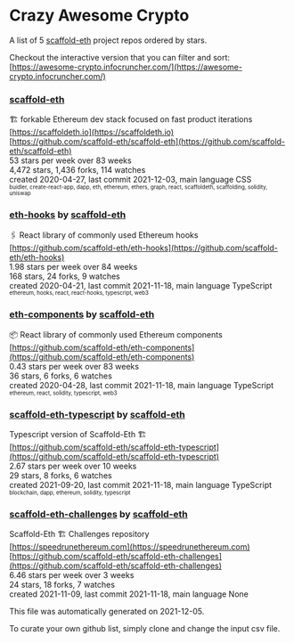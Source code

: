 # Crazy Awesome Crypto
A list of 5 [scaffold-eth](https://github.com/scaffold-eth) project repos ordered by stars.  

Checkout the interactive version that you can filter and sort: 
[https://awesome-crypto.infocruncher.com/](https://awesome-crypto.infocruncher.com/)  


### [scaffold-eth](https://github.com/scaffold-eth/scaffold-eth)  
🏗 forkable Ethereum dev stack focused on fast product iterations   
[https://scaffoldeth.io](https://scaffoldeth.io)  
[https://github.com/scaffold-eth/scaffold-eth](https://github.com/scaffold-eth/scaffold-eth)  
53 stars per week over 83 weeks  
4,472 stars, 1,436 forks, 114 watches  
created 2020-04-27, last commit 2021-12-03, main language CSS  
<sub><sup>buidler, create-react-app, dapp, eth, ethereum, ethers, graph, react, scaffoldeth, scaffolding, solidity, uniswap</sup></sub>


### [eth-hooks](https://github.com/scaffold-eth/eth-hooks) by [scaffold-eth](https://github.com/scaffold-eth)  
🖇 React library of commonly used Ethereum hooks  
[https://github.com/scaffold-eth/eth-hooks](https://github.com/scaffold-eth/eth-hooks)  
1.98 stars per week over 84 weeks  
168 stars, 24 forks, 9 watches  
created 2020-04-21, last commit 2021-11-18, main language TypeScript  
<sub><sup>ethereum, hooks, react, react-hooks, typescript, web3</sup></sub>


### [eth-components](https://github.com/scaffold-eth/eth-components) by [scaffold-eth](https://github.com/scaffold-eth)  
📦   React library of commonly used Ethereum components  
[https://github.com/scaffold-eth/eth-components](https://github.com/scaffold-eth/eth-components)  
0.43 stars per week over 83 weeks  
36 stars, 6 forks, 6 watches  
created 2020-04-28, last commit 2021-11-18, main language TypeScript  
<sub><sup>ethereum, react, solidity, typescript, web3</sup></sub>


### [scaffold-eth-typescript](https://github.com/scaffold-eth/scaffold-eth-typescript) by [scaffold-eth](https://github.com/scaffold-eth)  
Typescript version of Scaffold-Eth 🏗  
[https://github.com/scaffold-eth/scaffold-eth-typescript](https://github.com/scaffold-eth/scaffold-eth-typescript)  
2.67 stars per week over 10 weeks  
29 stars, 8 forks, 6 watches  
created 2021-09-20, last commit 2021-11-18, main language TypeScript  
<sub><sup>blockchain, dapp, ethereum, solidity, typescript</sup></sub>


### [scaffold-eth-challenges](https://github.com/scaffold-eth/scaffold-eth-challenges) by [scaffold-eth](https://github.com/scaffold-eth)  
Scaffold-Eth 🏗 Challenges repository  
[https://speedrunethereum.com](https://speedrunethereum.com)  
[https://github.com/scaffold-eth/scaffold-eth-challenges](https://github.com/scaffold-eth/scaffold-eth-challenges)  
6.46 stars per week over 3 weeks  
24 stars, 18 forks, 7 watches  
created 2021-11-09, last commit 2021-11-18, main language None  


This file was automatically generated on 2021-12-05.  

To curate your own github list, simply clone and change the input csv file.  